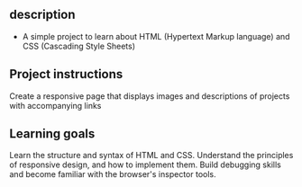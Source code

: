 ## description

* A simple project to learn about HTML (Hypertext Markup language) and CSS (Cascading Style Sheets)

## Project instructions
Create a responsive page that displays images and descriptions of projects with accompanying links

## Learning goals
Learn the structure and syntax of HTML and CSS. Understand the principles of responsive design, and how to implement them. Build debugging skills and become familiar with the browser's inspector tools. 

